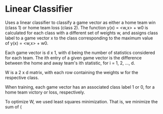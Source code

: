 # Linear Classifier

Uses a linear classifier to classify a game vector as either a home team win (class 1) or home team loss (class 2). The function 
y(x) = <w,x> + w0 is calculated for each class with a different set of weights w, and assigns class label to a game vector x to the class corresponding to the maximum value of y(x) = <w,x> + w0.  

Each game vector is d x 1, with d being the number of statistics considered for each team. The ith entry of a given game vector is the difference between the home and away team's ith statistic, for i = 1, 2, ..., d. 

W is a 2 x d matrix, with each row containing the weights w for the respective class. 

When training, each game vector has an associated class label 1 or 0, for a home team victory or loss, respectively.

To optimize W, we used least squares minimization. That is, we minimize the sum of (

